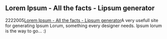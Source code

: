 <article><h2>Lorem Ipsum - All the facts - Lipsum generator</h2><time><span class="day">22</span><span class="month">2</span><span class="year">2005</span></time><a href="http://www.lipsum.com/">Lorem Ipsum - All the facts - Lipsum generator</a>A very usefull site for generating Ipsum Lorum, something every designer needs. Ipsum lorum is the way to go... :)</article>